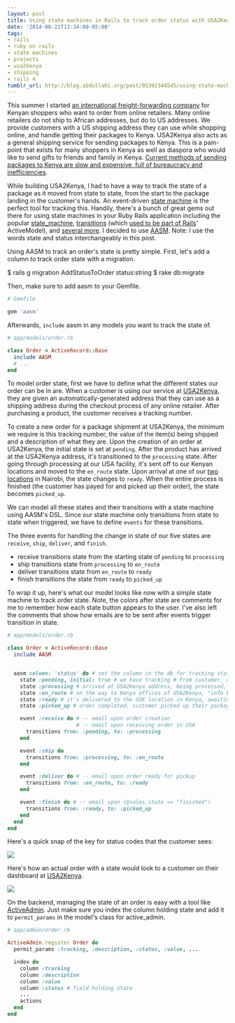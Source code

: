 ```yaml
---
layout: post
title: Using state machines in Rails to track order status with USA2Kenya
date: '2014-08-21T13:34:00-05:00'
tags:
- rails
- ruby on rails
- state machines
- projects
- usa2kenya
- shipping
- rails 4
tumblr_url: http://blog.abdullahi.org/post/95392344545/using-state-machines-in-rails-to-track-order
---
```

This summer I started [an international freight-forwarding company](https://www.usa2kenya.com) for Kenyan shoppers who want to order from online retailers. Many online retailers do not ship to African addresses, but do to US addresses. We provide customers with a US shipping address they can use while shopping online, and handle getting their packages to Kenya. USA2Kenya also acts as a general shipping service for sending packages to Kenya. This is a pain-point that exists for many shoppers in Kenya as well as diaspora who would like to send gifts to friends and family in Kenya. [Current methods of sending packages to Kenya are slow and expensive, full of bureaucracy and inefficiencies](http://alaninkenya.org/2014/05/20/if-you-hate-someone-in-kenya-send-them-a-package).

While building USA2Kenya, I had to have a way to track the state of a package as it moved from state to state, from the start to the package landing in the customer's hands. An event-driven [state machine](http://en.wikipedia.org/wiki/Finite-state_machine) is the perfect tool for tracking this. Handily, there's a bunch of great gems out there for using state machines in your Ruby Rails application including the popular [state_machine](https://github.com/pluginaweek/state_machine), [transitions](https://github.com/troessner/transitions) (which [used to be part of Rails](https://github.com/rails/rails/commit/db49c706b62e7ea2ab93f05399dbfddf5087ee0c)' ActiveModel), and [several more](https://www.ruby-toolbox.com/categories/state_machines). I decided to use [AASM](https://github.com/aasm/aasm). Note: I use the words state and status interchangeably in this post.

Using AASM to track an order's state is pretty simple. First, let's add a column to track order state with a migration.

$ rails g migration AddStatusToOrder status:string
$ rake db:migrate

Then, make sure to add aasm to your Gemfile.

```ruby
# Gemfile

gem 'aasm'
 ```

Afterwards, `include` aasm in any models you want to track the state of.

```ruby
# app/models/order.rb

class Order < ActiveRecord::Base
  include AASM
  # ...
end
```

To model order state, first we have to define what the different states our order can be in are. When a customer is using our service at [USA2Kenya](https://www.usa2kenya.com), they are given an automatically-generated address that they can use as a shipping address during the checkout process of any online retailer. After purchasing a product, the customer receives a tracking number. 

To create a new order for a package shipment at USA2Kenya, the minimum we require is this tracking number, the value of the item(s) being shipped and a description of what they are. Upon the creation of an order at USA2Kenya, the initial state is set at `pending`. After the product has arrived at the USA2Kenya address, it's transitioned to the `processing` state. After going through processing at our USA facility, it's sent off to our Kenyan locations and moved to the `en_route` state. Upon arrival at one of our [two locations](https://www.usa2kenya.com/contact) in Nairobi, the state changes to `ready`. When the entire process is finished (the customer has payed for and picked up their order), the state becomes `picked_up`. 

We can model all these states and their transitions with a state machine using AASM's DSL. Since our state machine only transitions from state to state when triggered, we have to define `events` for these transitions.

The three events for handling the change in state of our five states are `receive`, `ship`, `deliver`, and `finish`.

* receive transitions state from the starting state of `pending` to `processing`
* ship transitions state from `processing` to `en_route`
* deliver transitions state from `en_route` to `ready`
* finish transitions the state from `ready` to `picked_up`

To wrap it up, here's what our model looks like now with a simple state machine to track order state. Note, the colors after state are comments for me to remember how each state button appears to the user. I've also left the comments that show how emails are to be sent after events trigger transition in state.


```ruby
# app/models/order.rb

class Order < ActiveRecord::Base
  include AASM


  aasm column: 'status' do # set the column in the db for tracking state
    state :pending, initial: true # we have tracking # from customer, enroute to USA address, "danger orange"
    state :processing # arrived at USA2Kenya address, being processed, "warning purple"
    state :en_route # on the way to Kenya offices of USA2Kenya, "info blue"
    state :ready # it's delivered to the U2K location in Kenya, awaiting pickup "success green"
    state :picked_up # order completed, customer picked up their package

    event :receive do # -- email upon order creation
                      # -- email upon receiving order in USA
      transitions from: :pending, to: :processing
    end

    event :ship do
      transitions from: :processing, to: :en_route
    end

    event :deliver do # -- email upon order ready for pickup
      transitions from: :en_route, to: :ready
    end

    event :finish do # -- email upon (@sales.state == "finished")
      transitions from: :ready, to: :picked_up
    end
  end
end
```

Here's a quick snap of the key for status codes that the customer sees:


![](https://31.media.tumblr.com/d78c03251b5c2bd17da4f9bd81d584f8/tumblr_inline_nao56zYGtd1r54r4c.png)

Here's how an actual order with a state would look to a customer on their dashboard at [USA2Kenya](https://www.usa2kenya.com).

![](https://31.media.tumblr.com/c0ce69204ef668f03f9e2baff372ac42/tumblr_inline_nao5b0LDrC1r54r4c.png)

On the backend, managing the state of an order is easy with a tool like [ActiveAdmin](http://activeadmin.info/). Just make sure you index the column holding state and add it to `permit_params` in the model's class for active_admin. 

```ruby
# app/admin/order.rb

ActiveAdmin.register Order do
  permit_params :tracking, :description, :status, :value, ...

  index do
    column :tracking
    column :description
    column :value
    column :status # field holding state
    ...
    actions
  end
end
```
